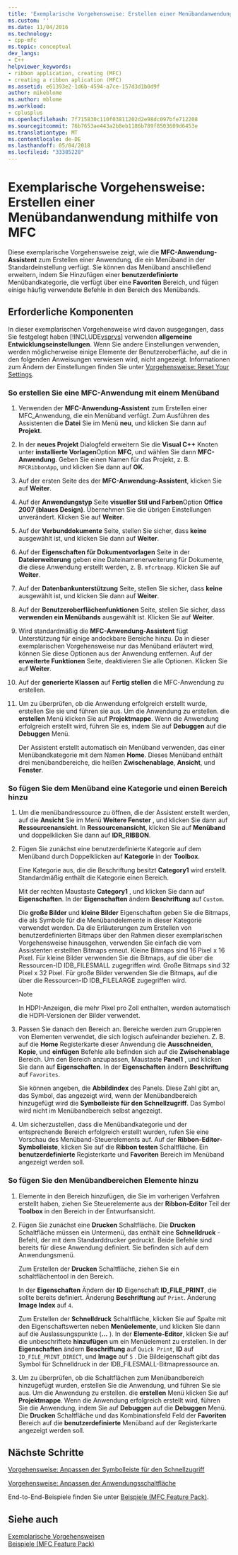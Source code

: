 ```yaml
---
title: 'Exemplarische Vorgehensweise: Erstellen einer Menübandanwendung mithilfe von MFC | Microsoft Docs'
ms.custom: ''
ms.date: 11/04/2016
ms.technology:
- cpp-mfc
ms.topic: conceptual
dev_langs:
- C++
helpviewer_keywords:
- ribbon application, creating (MFC)
- creating a ribbon aplication (MFC)
ms.assetid: e61393e2-1d6b-4594-a7ce-157d3d1b0d9f
author: mikeblome
ms.author: mblome
ms.workload:
- cplusplus
ms.openlocfilehash: 7f715830c110f03811202d2e98dc097bfe712208
ms.sourcegitcommit: 76b7653ae443a2b8eb1186b789f8503609d6453e
ms.translationtype: MT
ms.contentlocale: de-DE
ms.lasthandoff: 05/04/2018
ms.locfileid: "33385228"
---
```

# <a name="walkthrough-creating-a-ribbon-application-by-using-mfc"></a>Exemplarische Vorgehensweise: Erstellen einer Menübandanwendung mithilfe von MFC
Diese exemplarische Vorgehensweise zeigt, wie die **MFC-Anwendung-Assistent** zum Erstellen einer Anwendung, die ein Menüband in der Standardeinstellung verfügt. Sie können das Menüband anschließend erweitern, indem Sie Hinzufügen einer **benutzerdefinierte** Menübandkategorie, die verfügt über eine **Favoriten** Bereich, und fügen einige häufig verwendete Befehle in den Bereich des Menübands.  
  
## <a name="prerequisites"></a>Erforderliche Komponenten  
 In dieser exemplarischen Vorgehensweise wird davon ausgegangen, dass Sie festgelegt haben [!INCLUDE[vsprvs](../assembler/masm/includes/vsprvs_md.md)] verwenden **allgemeine Entwicklungseinstellungen**. Wenn Sie andere Einstellungen verwenden, werden möglicherweise einige Elemente der Benutzeroberfläche, auf die in den folgenden Anweisungen verwiesen wird, nicht angezeigt. Informationen zum Ändern der Einstellungen finden Sie unter [Vorgehensweise: Reset Your Settings](http://msdn.microsoft.com/en-us/c95c51be-e609-4769-abba-65e6beedec76).  
  
### <a name="to-create-an-mfc-application-that-has-a-ribbon"></a>So erstellen Sie eine MFC-Anwendung mit einem Menüband  
  
1.  Verwenden der **MFC-Anwendung-Assistent** zum Erstellen einer MFC_Anwendung, die ein Menüband verfügt. Zum Ausführen des Assistenten die **Datei** Sie im Menü **neu**, und klicken Sie dann auf **Projekt**.  
  
2.  In der **neues Projekt** Dialogfeld erweitern Sie die **Visual C++** Knoten unter **installierte Vorlagen**Option **MFC**, und wählen Sie dann  **MFC-Anwendung**. Geben Sie einen Namen für das Projekt, z. B. `MFCRibbonApp`, und klicken Sie dann auf **OK**.  
  
3.  Auf der ersten Seite des der **MFC-Anwendung-Assistent**, klicken Sie auf **Weiter**.  
  
4.  Auf der **Anwendungstyp** Seite **visueller Stil und Farben**Option **Office 2007 (blaues Design)**. Übernehmen Sie die übrigen Einstellungen unverändert. Klicken Sie auf **Weiter**.  
  
5.  Auf der **Verbunddokumente** Seite, stellen Sie sicher, dass **keine** ausgewählt ist, und klicken Sie dann auf **Weiter**.  
  
6.  Auf der **Eigenschaften für Dokumentvorlagen** Seite in der **Dateierweiterung** geben eine Dateinamenerweiterung für Dokumente, die diese Anwendung erstellt werden, z. B. `mfcrbnapp`. Klicken Sie auf **Weiter**.  
  
7.  Auf der **Datenbankunterstützung** Seite, stellen Sie sicher, dass **keine** ausgewählt ist, und klicken Sie dann auf **Weiter**.  
  
8.  Auf der **Benutzeroberflächenfunktionen** Seite, stellen Sie sicher, dass **verwenden ein Menübands** ausgewählt ist. Klicken Sie auf **Weiter**.  
  
9. Wird standardmäßig die **MFC-Anwendung-Assistent** fügt Unterstützung für einige andockbare Bereiche hinzu. Da in dieser exemplarischen Vorgehensweise nur das Menüband erläutert wird, können Sie diese Optionen aus der Anwendung entfernen. Auf der **erweiterte Funktionen** Seite, deaktivieren Sie alle Optionen. Klicken Sie auf **Weiter**.  
  
10. Auf der **generierte Klassen** auf **Fertig stellen** die MFC-Anwendung zu erstellen.  
  
11. Um zu überprüfen, ob die Anwendung erfolgreich erstellt wurde, erstellen Sie sie und führen sie aus. Um die Anwendung zu erstellen. die **erstellen** Menü klicken Sie auf **Projektmappe**. Wenn die Anwendung erfolgreich erstellt wird, führen Sie es, indem Sie auf **Debuggen** auf die **Debuggen** Menü.  
  
     Der Assistent erstellt automatisch ein Menüband verwenden, das einer Menübandkategorie mit dem Namen **Home**. Dieses Menüband enthält drei menübandbereiche, die heißen **Zwischenablage**, **Ansicht**, und **Fenster**.  
  
### <a name="to-add-a-category-and-panel-to-the-ribbon"></a>So fügen Sie dem Menüband eine Kategorie und einen Bereich hinzu  
  
1.  Um die menübandressource zu öffnen, die der Assistent erstellt werden, auf die **Ansicht** Sie im Menü **Weitere Fenster** , und klicken Sie dann auf **Ressourcenansicht**. In **Ressourcenansicht**, klicken Sie auf **Menüband** und doppelklicken Sie dann auf **IDR_RIBBON**.  
  
2.  Fügen Sie zunächst eine benutzerdefinierte Kategorie auf dem Menüband durch Doppelklicken auf **Kategorie** in der **Toolbox**.  
  
     Eine Kategorie aus, die die Beschriftung besitzt **Category1** wird erstellt. Standardmäßig enthält die Kategorie einen Bereich.  
  
     Mit der rechten Maustaste **Category1** , und klicken Sie dann auf **Eigenschaften**. In der **Eigenschaften** ändern **Beschriftung** auf `Custom`.  
  
     Die **große Bilder** und **kleine Bilder** Eigenschaften geben Sie die Bitmaps, die als Symbole für die Menübandelemente in dieser Kategorie verwendet werden. Da die Erläuterungen zum Erstellen von benutzerdefinierten Bitmaps über den Rahmen dieser exemplarischen Vorgehensweise hinausgehen, verwenden Sie einfach die vom Assistenten erstellten Bitmaps erneut. Kleine Bitmaps sind 16 Pixel x 16 Pixel. Für kleine Bilder verwenden Sie die Bitmaps, auf die über die Ressourcen-ID IDB_FILESMALL zugegriffen wird. Große Bitmaps sind 32 Pixel x 32 Pixel. Für große Bilder verwenden Sie die Bitmaps, auf die über die Ressourcen-ID IDB_FILELARGE zugegriffen wird.  
  
    > [!NOTE]
    >  In HDPI-Anzeigen, die mehr Pixel pro Zoll enthalten, werden automatisch die HDPI-Versionen der Bilder verwendet.  
  
3.  Passen Sie danach den Bereich an. Bereiche werden zum Gruppieren von Elementen verwendet, die sich logisch aufeinander beziehen. Z. B. auf die **Home** Registerkarte dieser Anwendung die **Ausschneiden**, **Kopie**, und **einfügen** Befehle alle befinden sich auf die  **Zwischenablage** Bereich. Um den Bereich anzupassen, Maustaste **Panel1** , und klicken Sie dann auf **Eigenschaften**. In der **Eigenschaften** ändern **Beschriftung** auf `Favorites`.  
  
     Sie können angeben, die **Abbildindex** des Panels. Diese Zahl gibt an, das Symbol, das angezeigt wird, wenn der Menübandbereich hinzugefügt wird die **Symbolleiste für den Schnellzugriff**. Das Symbol wird nicht im Menübandbereich selbst angezeigt.  
  
4.  Um sicherzustellen, dass die Menübandkategorie und der entsprechende Bereich erfolgreich erstellt wurden, rufen Sie eine Vorschau des Menüband-Steuerelements auf. Auf der **Ribbon-Editor-Symbolleiste**, klicken Sie auf die **Ribbon testen** Schaltfläche. Ein **benutzerdefinierte** Registerkarte und **Favoriten** Bereich im Menüband angezeigt werden soll.  
  
### <a name="to-add-elements-to-the-ribbon-panels"></a>So fügen Sie den Menübandbereichen Elemente hinzu  
  
1.  Elemente in den Bereich hinzufügen, die Sie im vorherigen Verfahren erstellt haben, ziehen Sie Steuerelemente aus der **Ribbon-Editor** Teil der **Toolbox** in den Bereich in der Entwurfsansicht.  
  
2.  Fügen Sie zunächst eine **Drucken** Schaltfläche. Die **Drucken** Schaltfläche müssen ein Untermenü, das enthält eine **Schnelldruck** -Befehl, der mit dem Standarddrucker gedruckt. Beide Befehle sind bereits für diese Anwendung definiert. Sie befinden sich auf dem Anwendungsmenü.  
  
     Zum Erstellen der **Drucken** Schaltfläche, ziehen Sie ein schaltflächentool in den Bereich.  
  
     In der **Eigenschaften** Ändern der **ID** Eigenschaft **ID_FILE_PRINT**, die sollte bereits definiert. Änderung **Beschriftung** auf `Print`. Änderung **Image Index** auf `4`.  
  
     Zum Erstellen der **Schnelldruck** Schaltfläche, klicken Sie auf Spalte mit den Eigenschaftswerten neben **Menüelemente**, und klicken Sie dann auf die Auslassungspunkte (**...** ). In der **Elemente-Editor**, klicken Sie auf die unbeschriftete **hinzufügen** um ein Menüelement zu erstellen. In der **Eigenschaften** ändern **Beschriftung** auf `Quick Print`, **ID** auf `ID_FILE_PRINT_DIRECT`, und **Image** auf `5` . Die Bildeigenschaft gibt das Symbol für Schnelldruck in der IDB_FILESMALL-Bitmapressource an.  
  
3.  Um zu überprüfen, ob die Schaltflächen zum Menübandbereich hinzugefügt wurden, erstellen Sie die Anwendung, und führen Sie sie aus. Um die Anwendung zu erstellen. die **erstellen** Menü klicken Sie auf **Projektmappe**. Wenn die Anwendung erfolgreich erstellt wird, führen Sie die Anwendung, indem Sie auf **Debuggen** auf die **Debuggen** Menü. Die **Drucken** Schaltfläche und das Kombinationsfeld Feld der **Favoriten** Bereich auf die **benutzerdefinierte** Menüband auf der Registerkarte angezeigt werden soll.  
  
## <a name="next-steps"></a>Nächste Schritte  
 [Vorgehensweise: Anpassen der Symbolleiste für den Schnellzugriff](../mfc/how-to-customize-the-quick-access-toolbar.md)  
  
 [Vorgehensweise: Anpassen der Anwendungsschaltfläche](../mfc/how-to-customize-the-application-button.md)  
  
 End-to-End-Beispiele finden Sie unter [Beispiele (MFC Feature Pack)](../visual-cpp-samples.md).  
  
## <a name="see-also"></a>Siehe auch  
 [Exemplarische Vorgehensweisen](../mfc/walkthroughs-mfc.md)   
 [Beispiele (MFC Feature Pack)](../visual-cpp-samples.md)

